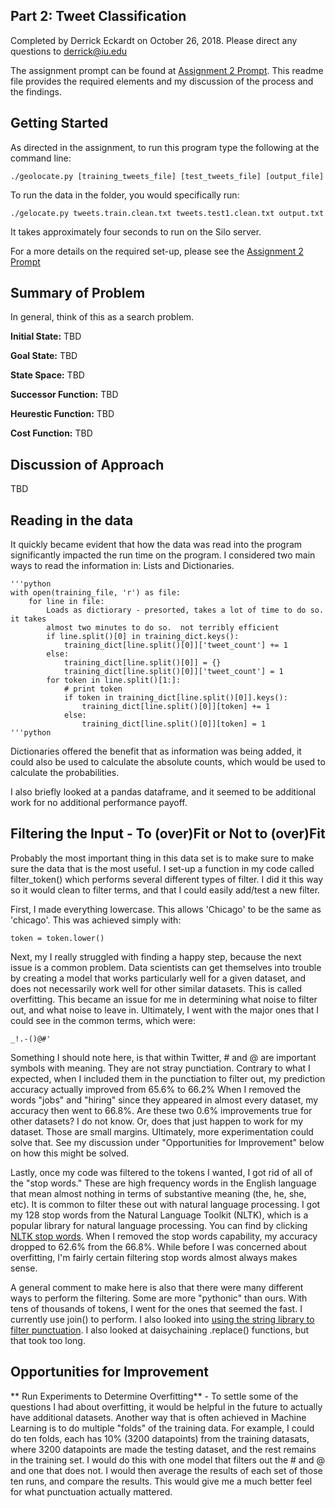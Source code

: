 ## Part 2: Tweet Classification 

Completed by Derrick Eckardt on October 26, 2018.  Please direct any questions to [derrick@iu.edu](mailto:derrick@iu.edu)

The assignment prompt can be found at [Assignment 2 Prompt](https://github.iu.edu/cs-b551-fa2018/derrick-a2/blob/master/a2.pdf).  This readme file provides the required elements and my discussion of the process and the findings.

## Getting Started

As directed in the assignment, to run this program type the following at the command line:

    ./geolocate.py [training_tweets_file] [test_tweets_file] [output_file]
    
To run the data in the folder, you would specifically run:

    ./gelocate.py tweets.train.clean.txt tweets.test1.clean.txt output.txt                    
It takes approximately four seconds to run on the Silo server.

For a more details on the required set-up, please see the [Assignment 2 Prompt](https://github.iu.edu/cs-b551-fa2018/derrick-a2/blob/master/a2.pdf)

## Summary of Problem

In general, think of this as a search problem.

**Initial State:** TBD

**Goal State:** TBD

**State Space:** TBD

**Successor Function:** TBD

**Heurestic Function:** TBD

**Cost Function:** TBD

## Discussion of Approach

TBD

## Reading in the data

It quickly became evident that how the data was read into the program significantly impacted the run time on the program.  I considered two main ways to read the information in: Lists and Dictionaries.

    '''python
    with open(training_file, 'r') as file:
        for line in file:
            Loads as dictiorary - presorted, takes a lot of time to do so.  it takes
            almost two minutes to do so.  not terribly efficient
            if line.split()[0] in training_dict.keys():
                training_dict[line.split()[0]]['tweet_count'] += 1
            else:
                training_dict[line.split()[0]] = {}
                training_dict[line.split()[0]]['tweet_count'] = 1
            for token in line.split()[1:]:
                # print token
                if token in training_dict[line.split()[0]].keys():
                    training_dict[line.split()[0]][token] += 1
                else:
                    training_dict[line.split()[0]][token] = 1
    '''python

Dictionaries offered the benefit that as information was being added, it could also be used to calculate the absolute counts, which would be used to calculate the probabilities.

I also briefly looked at a pandas dataframe, and it seemed to be additional work for no additional performance payoff.

## Filtering the Input - To (over)Fit or Not to (over)Fit

Probably the most important thing in this data set is to make sure to make sure the data that is the most useful.  I set-up a function in my code called filter_token() which performs several different types of filter.  I did it this way so it would clean to filter terms, and that I could easily add/test a new filter.

First, I made everything lowercase.  This allows 'Chicago' to be the same as 'chicago'.  This was achieved simply with:

    token = token.lower()

Next, my I really struggled with finding a happy step, because the next issue is a common problem.  Data scientists can get themselves into trouble by creating a model that works particularly well for a given dataset, and does not necessarily work well for other similar datasets.  This is called overfitting.  This became an issue for me in determining what noise to filter out, and what noise to leave in.  Ultimately, I went with the major ones that I could see in the common terms, which were:

    _!.-()@#'

Something I should note here, is that within Twitter, # and @ are important symbols with meaning. They are not stray punctiation. Contrary to what I expected, when I included them in the punctiation to filter out, my prediction accuracy actually improved from 65.6% to 66.2%  When I removed the words "jobs" and "hiring" since they appeared in almost every dataset, my accuracy then went to 66.8%.  Are these two 0.6% improvements true for other datasets?  I do not know.  Or, does that just happen to work for my dataset.   Those are small margins. Ultimately, more experimentation could solve that.  See my discussion under "Opportunities for Improvement" below on how this might be solved.

Lastly, once my code was filtered to the tokens I wanted, I got rid of all of the "stop words."  These are high frequency words in the English language that mean almost nothing in terms of substantive meaning (the, he, she, etc).  It is common to filter these out with natural language processing.  I got my 128 stop words from the Natural Language Toolkit (NLTK), which is a popular library for natural language processing.  You can find by clicking [NLTK stop words](ttps://pythonprogramming.net/stop-words-nltk-tutorial/).  When I removed the stop words capability, my accuracy dropped to 62.6% from the 66.8%.  While before I was concerned about overfitting, I'm fairly certain filtering stop words almost always makes sense. 

A general comment to make here is also that there were many different ways to perform the filtering.  Some are more "pythonic" than ours.  With tens of thousands of tokens, I went for the ones that seemed the fast.  I currently use join() to perform.  I also looked into [using the string library to filter punctuation](https://stackoverflow.com/questions/265960/best-way-to-strip-punctuation-from-a-string-in-python).  I also looked at daisychaining .replace() functions, but that took too long.

## Opportunities for Improvement

** Run Experiments to Determine Overfitting** - To settle some of the questions I had about overfitting, it would be helpful in the future to actually have additional datasets.  Another way that is often achieved in Machine Learning is to do multiple "folds" of the training data.  For example, I could do ten folds, each has 10% (3200 datapoints) from the training datasats, where 3200 datapoints are made the testing dataset, and the rest remains in the training set.  I would do this with one model that filters out the # and @ and one that does not.  I would then average the results of each set of those ten runs, and compare the results.  This would give me a much better feel for what punctuation actually mattered.